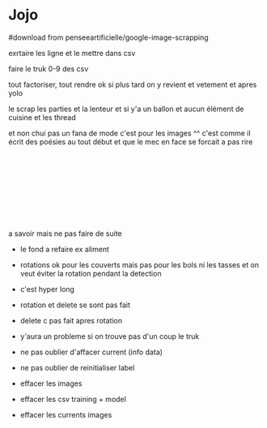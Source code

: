 # Jojo

#download from penseeartificielle/google-image-scrapping

exrtaire les ligne et le mettre dans csv

faire le truk 0-9 des csv

tout factoriser, tout rendre ok si plus tard on y revient et vetement et apres yolo

le scrap les parties et la lenteur et si y'a un ballon et aucun élément de cuisine et les thread

et non chui pas un fana de mode c'est pour les images ^^ c'est comme il écrit des poésies au tout début et que le mec en face se forcait a pas rire 















<br><br><br><br><br><br><br><br>

a savoir mais ne pas faire de suite

 - le fond a refaire ex aliment
 
 - rotations ok pour les couverts mais pas pour les bols ni les tasses et on veut éviter la rotation pendant la detection

 - c'est hyper long
 
 - rotation et delete se sont pas fait

 - delete c pas fait apres rotation 

 - y'aura un probleme si on trouve pas d'un coup le truk

 - ne pas oublier d'affacer current (info data)
 
 - ne pas oublier de reinitialiser label
 
 - effacer les images
 
 - effacer les csv training + model
 
 - effacer les currents images
